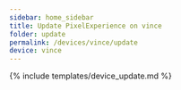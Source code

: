 ```yaml
---
sidebar: home_sidebar
title: Update PixelExperience on vince
folder: update
permalink: /devices/vince/update
device: vince
---
```

{% include templates/device_update.md %}
